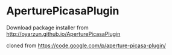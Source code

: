 AperturePicasaPlugin
====================

Download package installer from http://oyarzun.github.io/AperturePicasaPlugin


cloned from https://code.google.com/p/aperture-picasa-plugin/
